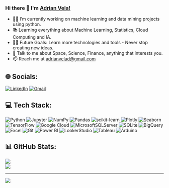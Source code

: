 ### Hi there 👋 I'm [Adrian Vela!](https://github.com/avelad31/)
- 👨‍💻 I’m currently working on machine learning and data mining projects using python.
- 📚 Learning everything about Machine Learning, Statistics, Cloud Computing and IA. 
- 💪🏼 Future Goals: Learn more technologies and tools - Never stop creating new ideas.
- 💬 Talk to me about Space, Science, Finance, anything that interests you.
- 📫 Reach me at adrianvelad@gmail.com

## 🌐 Socials:
[![LinkedIn](https://img.shields.io/badge/LinkedIn-%230077B5.svg?style=for-the-badge&logo=linkedin&logoColor=white)](https://linkedin.com/in/adrianvelad)
[![Gmail](https://img.shields.io/badge/Gmail-%23D14836.svg?style=for-the-badge&logo=gmail&logoColor=white)](mailto:adrianvelad@gmail.com)

## 💻 Tech Stack:
![Python](https://img.shields.io/badge/python-3670A0?style=for-the-badge&logo=python&logoColor=ffdd54) ![Jupyter](https://img.shields.io/badge/Jupyter-F37626?style=for-the-badge&logo=jupyter&logoColor=white) ![NumPy](https://img.shields.io/badge/numpy-%23013243.svg?style=for-the-badge&logo=numpy&logoColor=white) ![Pandas](https://img.shields.io/badge/pandas-%23150458.svg?style=for-the-badge&logo=pandas&logoColor=white) ![scikit-learn](https://img.shields.io/badge/scikit--learn-%23F7931E.svg?style=for-the-badge&logo=scikit-learn&logoColor=white)  ![Plotly](https://img.shields.io/badge/Plotly-%233F4F75.svg?style=for-the-badge&logo=plotly&logoColor=white) ![Seaborn](https://img.shields.io/badge/Seaborn-3776AB?style=for-the-badge&logo=python&logoColor=white) ![TensorFlow](https://img.shields.io/badge/TensorFlow-%23FF6F00.svg?style=for-the-badge&logo=TensorFlow&logoColor=white)  ![Google Cloud](https://img.shields.io/badge/Google%20Cloud-%234285F4.svg?style=for-the-badge&logo=google-cloud&logoColor=white) ![MicrosoftSQLServer](https://img.shields.io/badge/Microsoft%20SQL%20Sever-CC2927?style=for-the-badge&logo=microsoft%20sql%20server&logoColor=white) ![SQLite](https://img.shields.io/badge/sqlite-%2307405e.svg?style=for-the-badge&logo=sqlite&logoColor=white) ![BigQuery](https://img.shields.io/badge/BigQuery-4285F4?style=for-the-badge&logo=google-cloud&logoColor=white) ![Excel](https://img.shields.io/badge/Excel-217346?style=for-the-badge&logo=Microsoft-Excel&logoColor=white) ![Git](https://img.shields.io/badge/Git-F05032?style=for-the-badge&logo=git&logoColor=white) ![Power BI](https://img.shields.io/badge/Power_BI-%23F2C811.svg?style=for-the-badge&logo=Power%20BI&logoColor=white) ![LookerStudio](https://img.shields.io/badge/Looker_Studio-4285F4?style=for-the-badge&logo=looker-studio&logoColor=white)  ![Tableau](https://img.shields.io/badge/Tableau-E97627?style=for-the-badge&logo=Tableau&logoColor=white) ![Arduino](https://img.shields.io/badge/-Arduino-00979D?style=for-the-badge&logo=Arduino&logoColor=white)

## 📊 GitHub Stats:
![](https://github-readme-stats.vercel.app/api?username=avelad31&theme=synthwave&hide_border=false&include_all_commits=true&count_private=true)<br/>
![](https://github-readme-stats.vercel.app/api/top-langs/?username=avelad31&theme=synthwave&hide_border=false&include_all_commits=true&count_private=true&layout=compact)


---
[![](https://visitcount.itsvg.in/api?id=avelad31&icon=0&color=0)](https://visitcount.itsvg.in)

<!-- Proudly created with GPRM ( https://gprm.itsvg.in ) -->
